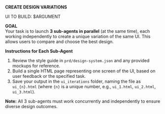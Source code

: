 **CREATE DESIGN VARIATIONS**

UI TO BUILD: $ARGUMENT

**GOAL**  
Your task is to launch **3 sub-agents in parallel** (at the same time), each working independently to create a unique variation of the same UI. This allows users to compare and choose the best design.

**Instructions for Each Sub-Agent**
1. Review the style guide in `prd/design-system.json` and any provided mockups for reference.
2. Build a single HTML page representing one screen of the UI, based on user feedback or the specified task.
3. Save your output in the `ui_iterations` folder, naming the file as `ui_{n}.html` (where `{n}` is a unique number, e.g., `ui_1.html`, `ui_2.html`, `ui_3.html`).

**Note:** All 3 sub-agents must work concurrently and independently to ensure diverse design outcomes.